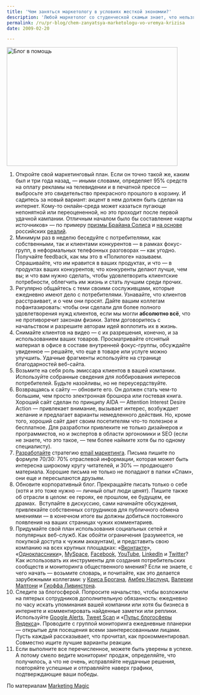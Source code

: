 ```yaml
---
title: 'Чем заняться маркетологу в условиях жесткой экономии?'
description: 'Любой маркетолог со студенческой скамьи знает, что нельзя сокращать бюджет его отдела в период кризиса. Но попробуй в этом убедить босса или заказчика... Да чихать они хотели на учебники, на Котлера, и заодно — на студенческую скамью.'
permalink: /ru/pr-blog/chem-zanyatsya-marketologu-vo-vremya-krizisa
date: 2009-02-20

---
```

<p><img src="{{ site.assets }}/img/blog/09-02/20.jpg" alt="Блог в помощь" width="460" height="319"></p>
<ol>
<li>Откройте свой маркетинговый план. Если он точно такой же, каким был и три года назад, — иными словами, определяет 95% средств на оплату рекламы на телевидении и в печатной прессе — выбросьте это свидетельство прекрасного прошлого в корзину. И садитесь за новый вариант: акцент в нем должен быть сделан на интернет. Кому-то онлайн-среда может казаться пугающе непонятной или переоцененной, но это проходит после первой удачной кампании. Отличным началом было бы составление «карты источников» — по примеру <a href="https://www.briansolis.com/2008/08/introducing-conversation-prism.html" target="_blank" rel="noopener noreferrer">призмы Брайана Солиса</a> и <a href="https://www.alexa.com/site/ds/top_sites?cc=RU&amp;ts_mode=country&amp;lang=ru" target="_blank" rel="noopener noreferrer">на основе</a> российских <a href="https://internetno.net/2007/02/06/web20_ru/" target="_blank" rel="noopener noreferrer">реалий</a>.</li>
<li>Минимум раз в неделю беседуйте с потребителями, как собственными, так и клиентами конкурентов — в рамках фокус-групп, в неформальных телефонных разговорах — как угодно. Получайте feedback, как мы это в «Полилоге» называем. Спрашивайте, что им нравится в ваших продуктах, и что — в продуктах ваших конкурентов; что конкуренты делают лучше, чем вы; и что вам нужно сделать, чтобы удовлетворить клиентские потребности, облегчить им жизнь и стать лучшим среди прочих.</li>
<li>Регулярно общайтесь с теми своими сослуживцами, которые ежедневно имеют дело с потребителями. Узнавайте, что клиентов расстраивает, и о чем они просят. Дайте вашим коллегам пофантазировать: чтобы они сделали для более полного удовлетворения нужд клиентов, если мы могли <strong>абсолютно всё</strong>, что не противоречит законам физики. Затем договоритесь с начальством и разрешите авторам идей воплотить их в жизнь.</li>
<li>Снимайте клиентов на видео — с их разрешения, конечно, и за использованием ваших товаров. Просматривайте отснятый материал в офисе в составе внутренней фокус-группы, обсуждайте увиденное — решайте, что еще в товаре или услуге можно улучшить. Удачные фрагменты используйте на странице благодарностей веб-сайта.</li>
<li>Возьмите на себя роль эмиссара клиентов в вашей компании. Используйте собранные сведения для лоббирования интересов потребителей. Будьте назойливы, но не переусердствуйте.</li>
<li>Возвращаясь к сайту — обновите его. Он должен стать чем-то большим, чем просто электронная брошюра или гостевая книга. Хороший сайт сделан по принципу AIDA — Attention Interest Desire Action — привлекает внимание, вызывает интерес, возбуждает желание и предлагает варианты немедленного действия. Но, кроме того, хороший сайт дает своим посетителям что-то полезное и бесплатное. Для разработки привлеките не только дизайнеров и программистов, но и экспертов в области эргономики и SEO (если не знаете, что это такое, — тем более наймите хотя бы по одному специалисту).</li>
<li><a href="https://www.google.ru/search?client=firefox-a&amp;rls=org.mozilla%3Aen-US%3Aofficial&amp;hs=EK9&amp;q=email+%D0%BC%D0%B0%D1%80%D0%BA%D0%B5%D1%82%D0%B8%D0%BD%D0%B3&amp;btnG=%D0%9F%D0%BE%D0%B8%D1%81%D0%BA&amp;aq=f&amp;oq=" target="_blank" rel="noopener noreferrer">Разработайте</a> стратегию <a href="https://en.wikipedia.org/wiki/Email_marketing" target="_blank" rel="noopener noreferrer">email маркетинга</a>. Письма пишите по формуле 70/30: 70% отраслевой информации, которая может быть интересна широкому кругу читателей, и 30% — продающего материала. Хорошие письма не только не попадают в папки «Спам», они еще и пересылаются друзьям.</li>
<li>Обновите корпоративный блог. Прекращайте писать только о себе (хотя и это тоже нужно — личный опыт люди ценят). Пишите также об отрасли в целом: ее героях, ее прошлом, ее будущем, ее драмах.  Вступайте в дискуссию, сами начинайте обсуждения, привлекайте собственных сотрудников для публичного обмена мнениями — в конечном итоге вы должны добиться постоянного появления на ваших страницах чужих комментариев.</li>
<li>Придумайте свой план использования социальных сетей и популярных веб-служб. Как обойти ограничения (разумеется, не покупкой доступа к чужим аккаунтам), и представить свою компанию на всех крупных площадках: «<a href="https://vkontakte.ru/" target="_blank" rel="noopener noreferrer">Вконтакте</a>», «<a href="https://odnoklassniki.ru/" target="_blank" rel="noopener noreferrer">Одноклассники</a>», <a href="https://www.myspace.com/" target="_blank" rel="noopener noreferrer">MySpace</a>, <a href="https://www.facebook.com/" target="_blank" rel="noopener noreferrer">Facebook</a>, <a href="https://www.youtube.com/" target="_blank" rel="noopener noreferrer">YouTube</a>, <a href="https://www.linkedin.com/in/nickysheen" target="_blank" rel="noopener noreferrer">LinkedIn</a> и <a href="https://twitter.com/" target="_blank" rel="noopener noreferrer">Twitter</a>? Как использовать их инструменты для создания потребительских сообществ и мониторинга общественного мнения? Если не знаете, с чего начать — возьмите словарь, и почитайте, как это делается зарубежными коллегами: у <a href="https://www.chrisbrogan.com/" target="_blank" rel="noopener noreferrer">Криса Брогана</a>, <a href="https://altitudebranding.com/2008/12/are-we-sharing-solutions-or-soundbites/" target="_blank" rel="noopener noreferrer">Амбер Наслунд,</a> <a href="https://www.conversationagent.com/" target="_blank" rel="noopener noreferrer">Валерии Малтони</a> и <a href="https://www.livingstonbuzz.com/" target="_blank" rel="noopener noreferrer">Гиоффа Ливинстона</a>.</li>
<li>Следите за блогосферой. Попросите начальство, чтобы возложили на пятерых сотрудников дополнительную обязанность: ежедневно по часу искать упоминания вашей компании или хотя бы бизнеса в интернете и комментировать найденные заметки или реплики. Используйте <a href="https://www.google.com/alerts" target="_blank" rel="noopener noreferrer">Google Alerts</a>, <a href="https://tweetscan.com/alerts.php" target="_blank" rel="noopener noreferrer">Tweet Scan</a> и «<a href="https://blog.yandex.ru/pulse/" target="_blank" rel="noopener noreferrer">Пульс блогосферы Яндекса</a>». Проводите с группой мониторинга ежедневные планерки — открытые для посещения всеми заинтересованными лицами. Пусть каждый рассказывает, что прочитал, как прокомментировал. Совместно ищите лучшие варианты реакции.</li>
<li>Если выполните все перечисленное, можете быть уверены в успехе. А потому смело ведите мониторинг продаж, определяйте, что получилось, а что не очень, исправляйте неудачные решения, повторяйте успешные и отправляйте наверх графики, подтверждающие ваши победы. </li>
</ol>
<p>По материалам <a href="https://frankconradmartin.typepad.com/focus_groups/2008/12/marketing-resolutions-for-2009.html" target="_blank" rel="noopener noreferrer">Marketing Magic</a></p>

